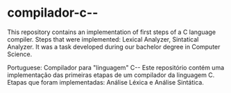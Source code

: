 # compilador-c--
This repository contains an implementation of first steps of a C language compiler.
Steps that were implemented: Lexical Analyzer, Sintatical Analyzer.
It was a task developed during our bachelor degree in Computer Science.

Portuguese:
Compilador para "linguagem" C--
Este repositório contém uma implementação das primeiras etapas de um compilador da linguagem C.
Etapas que foram implementadas: Análise Léxica e Análise Sintática.
